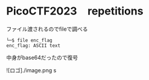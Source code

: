 # PicoCTF2023　repetitions
ファイル渡されるのでfileで調べる
```
└─$ file enc_flag
enc_flag: ASCII text
```
中身がbase64だったので復号

![ロゴ]./image.png
s